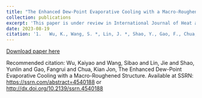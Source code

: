 ```yaml
---
title: "The Enhanced Dew-Point Evaporative Cooling with a Macro-Roughened Structure"
collection: publications
excerpt: 'This paper is under review in International Journal of Heat and Mass Transfer '
date: 2023-08-19
citation: '1.	Wu, K., Wang, S. *, Lin, J. *, Shao, Y., Gao, F., Chua, K.'
---
```

[Download paper here](https://papers.ssrn.com/sol3/papers.cfm?abstract_id=4540188)

Recommended citation: Wu, Kaiyao and Wang, Sibao and Lin, Jie and Shao, Yunlin and Gao, Fangrui and Chua, Kian Jon, The Enhanced Dew-Point Evaporative Cooling with a Macro-Roughened Structure. Available at SSRN: https://ssrn.com/abstract=4540188 or http://dx.doi.org/10.2139/ssrn.4540188
